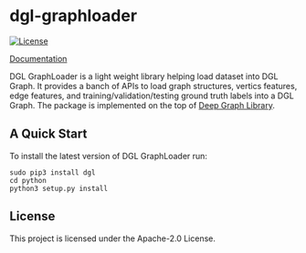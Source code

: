 # dgl-graphloader

[![License](https://img.shields.io/badge/License-Apache%202.0-blue.svg)](./LICENSE)

[Documentation](https://dgl-graphloader.readthedocs.io/en/latest/index.html)

DGL GraphLoader is a light weight library helping load dataset into DGL Graph. It provides a banch of APIs to load graph structures, vertics features, edge features, and training/validation/testing ground truth labels into a DGL Graph. The package is implemented on the top of [Deep Graph Library](https://www.dgl.ai/).

## A Quick Start
To install the latest version of DGL GraphLoader run:
```
sudo pip3 install dgl
cd python
python3 setup.py install
```

## License
This project is licensed under the Apache-2.0 License.
